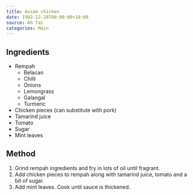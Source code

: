 ```yaml
---
title: Assam chicken
date: 1992-12-28T00:00:00+10:00
source: Ah Tai
categories: Main
---
```


## Ingredients
* Rempah
  * Belacan
  * Chilli
  * Onions
  * Lemongrass
  * Galangal
  * Turmeric
* Chicken pieces (can substitute with pork)
* Tamarind juice
* Tomato
* Sugar
* Mint leaves

## Method
1. Grind rempah ingredients and fry in lots of oil until fragrant.
2. Add chicken pieces to rempah along with tamarind juice, tomato and a bit of sugar.
3. Add mint leaves. Cook until sauce is thickened.